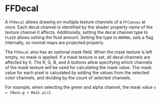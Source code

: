 # FFDecal

A `FFDecal` allows drawing on multiple texture channels of a `FFCanvas` at once.
Each decal channel is identified by the shader property name of the texture channel it affects.
Additionally, setting the decal channel type to `FLUID` allows setting the fluid amount.
Setting the type to `NORMAL` sets a flag internally, so normal maps are projected properly.

The `FFDecal` also has an optional mask field.
When the mask texture is left empty, no mask is applied.
If a mask texture is set, all decal channels are affected by it.
The R, G, B, and A buttons allow specifying which channels of the mask texture will be used for calculating the mask value.
The mask value for each pixel is calculated by adding the values from the selected color channels, and dividing by the count of selected channels.

For example, when selecting the green and alpha channel, the mask value `v = (Mask.g + Mask.a)/2`.